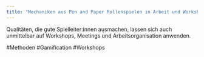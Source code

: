 ```yaml
---
title: "Mechaniken aus Pen and Paper Rollenspielen in Arbeit und Workshops einbauen"
---
```

Qualitäten, die gute Spielleiter:innen ausmachen, lassen sich auch unmittelbar auf Workshops, Meetings und Arbeitsorganisation anwenden. 

#Methoden #Gamification #Workshops 